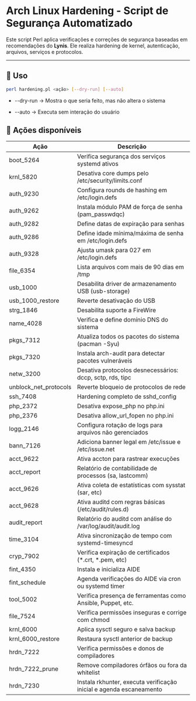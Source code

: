 # Arch Linux Hardening - Script de Segurança Automatizado

Este script Perl aplica verificações e correções de segurança baseadas em recomendações do **Lynis**. Ele realiza hardening de kernel, autenticação, arquivos, serviços e protocolos.

---

## 🔧 Uso

```bash
perl hardening.pl <ação> [--dry-run] [--auto]
```

- --dry-run → Mostra o que seria feito, mas não altera o sistema

- --auto → Executa sem interação do usuário

## 📜 Ações disponíveis

| Ação | Descrição |
| ---- | --------- |
| boot_5264 | Verifica segurança dos serviços systemd ativos |
| krnl_5820 | Desativa core dumps pelo /etc/security/limits.conf |
| auth_9230 | Configura rounds de hashing em /etc/login.defs |
| auth_9262 | Instala módulo PAM de força de senha (pam_passwdqc) |
| auth_9282 | Define datas de expiração para senhas |
| auth_9286 | Define idade mínima/máxima de senha em /etc/login.defs |
| auth_9328 | Ajusta umask para 027 em /etc/login.defs |
| file_6354 | Lista arquivos com mais de 90 dias em /tmp |
| usb_1000 | Desabilita driver de armazenamento USB (usb-storage) |
| usb_1000_restore | Reverte desativação do USB |
| strg_1846 | Desabilita suporte a FireWire |
| name_4028 | Verifica e define domínio DNS do sistema |
| pkgs_7312 | Atualiza todos os pacotes do sistema (pacman -Syu) |
| pkgs_7320 | Instala arch-audit para detectar pacotes vulneráveis |
| netw_3200 | Desativa protocolos desnecessários: dccp, sctp, rds, tipc |
| unblock_net_protocols | Reverte bloqueio de protocolos de rede |
| ssh_7408 | Hardening completo de sshd_config |
| php_2372 | Desativa expose_php no php.ini |
| php_2376 | Desativa allow_url_fopen no php.ini |
| logg_2146 | Configura rotação de logs para arquivos não gerenciados |
| bann_7126 | Adiciona banner legal em /etc/issue e /etc/issue.net |
| acct_9622 | Ativa accton para rastrear execuções |
| acct_report | Relatório de contabilidade de processos (sa, lastcomm) |
| acct_9626 | Ativa coleta de estatísticas com sysstat (sar, etc) |
| acct_9628 | Ativa auditd com regras básicas (/etc/audit/rules.d) |
| audit_report | Relatório do auditd com análise do /var/log/audit/audit.log |
| time_3104 | Ativa sincronização de tempo com systemd-timesyncd |
| cryp_7902 | Verifica expiração de certificados (*.crt, *.pem, etc) |
| fint_4350 | Instala e inicializa AIDE |
| fint_schedule | Agenda verificações do AIDE via cron ou systemd timer |
| tool_5002 | Verifica presença de ferramentas como Ansible, Puppet, etc. |
| file_7524 | Verifica permissões inseguras e corrige com chmod |
| krnl_6000 | Aplica sysctl seguro e salva backup |
| krnl_6000_restore | Restaura sysctl anterior de backup |
| hrdn_7222 | Verifica permissões e donos de compiladores |
| hrdn_7222_prune | Remove compiladores órfãos ou fora da whitelist |
| hrdn_7230 | Instala rkhunter, executa verificação inicial e agenda escaneamento | 


